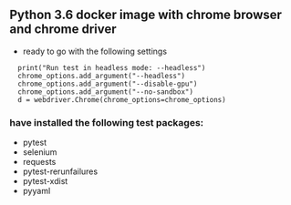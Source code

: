 ## Python 3.6 docker image with chrome browser and chrome driver 
* ready to go with the following settings

```
  print("Run test in headless mode: --headless")
  chrome_options.add_argument("--headless")
  chrome_options.add_argument("--disable-gpu")
  chrome_options.add_argument("--no-sandbox")
  d = webdriver.Chrome(chrome_options=chrome_options)
```

### have installed the following test packages:
* pytest
* selenium
* requests
* pytest-rerunfailures
* pytest-xdist
* pyyaml
